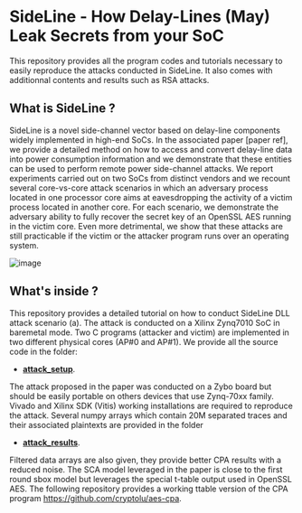 # SideLine - How Delay-Lines (May) Leak Secrets from your SoC

This repository provides all the program codes and tutorials necessary to easily reproduce the attacks conducted in SideLine. It also comes with additionnal contents and results such as RSA attacks.

## What is SideLine ? 

SideLine is a novel side-channel vector based on delay-line components widely implemented in high-end SoCs. In the associated paper [paper ref], we provide a detailed method on how to access and convert delay-line data into power consumption information and we demonstrate that these entities can be used to perform remote power side-channel attacks. We report experiments carried out on two SoCs from distinct vendors and we recount several core-vs-core attack scenarios in which an adversary process located in one processor core aims at eavesdropping the activity of a victim process located in another core. For each scenario, we demonstrate the adversary ability to fully recover the secret key of an OpenSSL AES running in the victim core. Even more detrimental, we show that these attacks are still practicable if the victim or the attacker program runs over an operating system.

![image](https://user-images.githubusercontent.com/67143135/85726797-bac67600-b6f6-11ea-9162-8daf8975c3bd.png)

## What's inside ?

This repository provides a detailed tutorial on how to conduct SideLine DLL attack scenario (a). The attack is conducted on a Xilinx Zynq7010 SoC in baremetal mode. Two C programs (attacker and victim) are implemented in two different physical cores (AP#0 and AP#1). 
We provide all the source code in the folder:
- [**attack_setup**](https://github.com/Remote-HWA/SideLine/tree/master/attack_setup).


The attack proposed in the paper was conducted on a Zybo board but should be easily portable on others devices that use Zynq-70xx family. Vivado and Xilinx SDK (Vitis) working installations are required to reproduce the attack.
Several numpy arrays which contain 20M separated traces and their associated plaintexts are provided in the folder 

- [**attack_results**](https://github.com/Remote-HWA/SideLine/tree/master/attack_results). 

Filtered data arrays are also given, they provide better CPA results with a reduced noise. 
The SCA model leveraged in the paper is close to the first round sbox model but leverages the special t-table output used in OpenSSL AES. The following repository provides a working ttable version of the CPA program https://github.com/cryptolu/aes-cpa.









